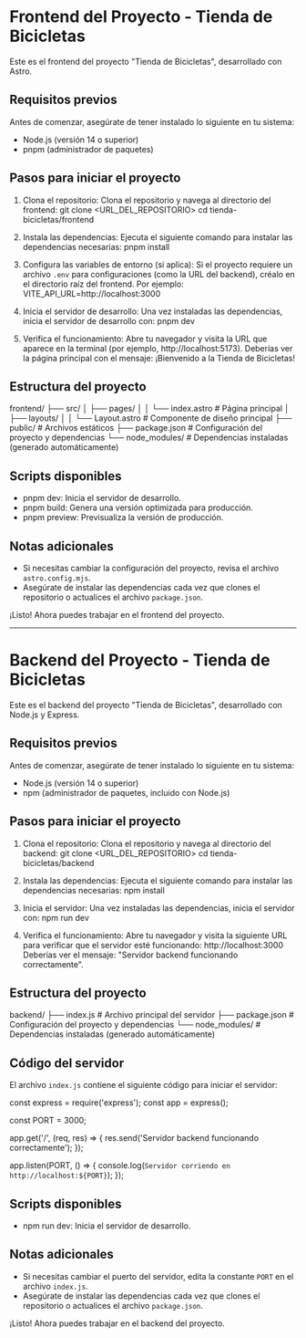 Frontend del Proyecto - Tienda de Bicicletas
============================================

Este es el frontend del proyecto "Tienda de Bicicletas", desarrollado con Astro.

Requisitos previos
------------------
Antes de comenzar, asegúrate de tener instalado lo siguiente en tu sistema:
- Node.js (versión 14 o superior)
- pnpm (administrador de paquetes)

Pasos para iniciar el proyecto
------------------------------
1. Clona el repositorio:
   Clona el repositorio y navega al directorio del frontend:
   git clone <URL_DEL_REPOSITORIO>
   cd tienda-bicicletas/frontend

2. Instala las dependencias:
   Ejecuta el siguiente comando para instalar las dependencias necesarias:
   pnpm install

3. Configura las variables de entorno (si aplica):
   Si el proyecto requiere un archivo `.env` para configuraciones (como la URL del backend), créalo en el directorio raíz del frontend. Por ejemplo:
   VITE_API_URL=http://localhost:3000

4. Inicia el servidor de desarrollo:
   Una vez instaladas las dependencias, inicia el servidor de desarrollo con:
   pnpm dev

5. Verifica el funcionamiento:
   Abre tu navegador y visita la URL que aparece en la terminal (por ejemplo, http://localhost:5173). Deberías ver la página principal con el mensaje:
   ¡Bienvenido a la Tienda de Bicicletas!

Estructura del proyecto
-----------------------
frontend/
├── src/
│   ├── pages/
│   │   └── index.astro       # Página principal
│   ├── layouts/
│   │   └── Layout.astro      # Componente de diseño principal
├── public/                   # Archivos estáticos
├── package.json              # Configuración del proyecto y dependencias
└── node_modules/             # Dependencias instaladas (generado automáticamente)

Scripts disponibles
-------------------
- pnpm dev: Inicia el servidor de desarrollo.
- pnpm build: Genera una versión optimizada para producción.
- pnpm preview: Previsualiza la versión de producción.

Notas adicionales
-----------------
- Si necesitas cambiar la configuración del proyecto, revisa el archivo `astro.config.mjs`.
- Asegúrate de instalar las dependencias cada vez que clones el repositorio o actualices el archivo `package.json`.

¡Listo! Ahora puedes trabajar en el frontend del proyecto.

***************************************************************************************************************************************

Backend del Proyecto - Tienda de Bicicletas
===========================================

Este es el backend del proyecto "Tienda de Bicicletas", desarrollado con Node.js y Express.

Requisitos previos
------------------
Antes de comenzar, asegúrate de tener instalado lo siguiente en tu sistema:
- Node.js (versión 14 o superior)
- npm (administrador de paquetes, incluido con Node.js)

Pasos para iniciar el proyecto
------------------------------
1. Clona el repositorio:
   Clona el repositorio y navega al directorio del backend:
   git clone <URL_DEL_REPOSITORIO>
   cd tienda-bicicletas/backend

2. Instala las dependencias:
   Ejecuta el siguiente comando para instalar las dependencias necesarias:
   npm install

3. Inicia el servidor:
   Una vez instaladas las dependencias, inicia el servidor con:
   npm run dev

4. Verifica el funcionamiento:
   Abre tu navegador y visita la siguiente URL para verificar que el servidor esté funcionando:
   http://localhost:3000
   Deberías ver el mensaje: "Servidor backend funcionando correctamente".

Estructura del proyecto
-----------------------
backend/
├── index.js          # Archivo principal del servidor
├── package.json      # Configuración del proyecto y dependencias
└── node_modules/     # Dependencias instaladas (generado automáticamente)

Código del servidor
-------------------
El archivo `index.js` contiene el siguiente código para iniciar el servidor:

const express = require('express');
const app = express();

const PORT = 3000;

app.get('/', (req, res) => {
  res.send('Servidor backend funcionando correctamente');
});

app.listen(PORT, () => {
  console.log(`Servidor corriendo en http://localhost:${PORT}`);
});

Scripts disponibles
-------------------
- npm run dev: Inicia el servidor de desarrollo.

Notas adicionales
-----------------
- Si necesitas cambiar el puerto del servidor, edita la constante `PORT` en el archivo `index.js`.
- Asegúrate de instalar las dependencias cada vez que clones el repositorio o actualices el archivo `package.json`.

¡Listo! Ahora puedes trabajar en el backend del proyecto.
